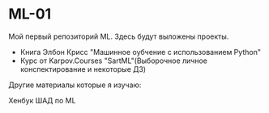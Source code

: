 # ML-01

Мой первый репозиторий ML.
Здесь будут выложены проекты.

- Книга Элбон Крисс "Машинное оубчение с использованием Python"
- Курс от Karpov.Courses "SartML"(Выборочное личное конспектирование и некоторые ДЗ)


Другие материалы которые я изучаю:

Хенбук ШАД по ML
